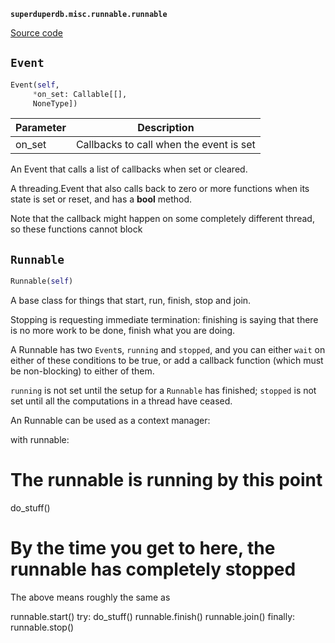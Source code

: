 **`superduperdb.misc.runnable.runnable`** 

[Source code](https://github.com/SuperDuperDB/superduperdb/blob/main/superduperdb/misc/runnable/runnable.py)

## `Event` 

```python
Event(self,
     *on_set: Callable[[],
     NoneType])
```
| Parameter | Description |
|-----------|-------------|
| on_set | Callbacks to call when the event is set |

An Event that calls a list of callbacks when set or cleared.

A threading.Event that also calls back to zero or more functions when its state
is set or reset, and has a __bool__ method.

Note that the callback might happen on some completely different thread,
so these functions cannot block

## `Runnable` 

```python
Runnable(self)
```
A base class for things that start, run, finish, stop and join.

Stopping is requesting immediate termination: finishing is saying that
there is no more work to be done, finish what you are doing.

A Runnable has two `Event`s, `running` and `stopped`, and you can either
`wait` on either of these conditions to be true, or add a callback function
(which must be non-blocking) to either of them.

`running` is not set until the setup for a `Runnable` has finished;
`stopped` is not set until all the computations in a thread have ceased.

An Runnable can be used as a context manager:

with runnable:
# The runnable is running by this point
do_stuff()
# By the time you get to here, the runnable has completely stopped

The above means roughly the same as

runnable.start()
try:
do_stuff()
runnable.finish()
runnable.join()
finally:
runnable.stop()

